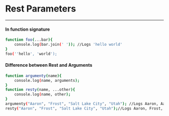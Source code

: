 # Rest Parameters
-----------------
#### In function signature
```sh
function foo(...bar){
    console.log(bar.join(' ')); //Logs 'hello world'
}
foo(''hello', 'world');
```

#### Difference between Rest and Arguments

```sh
function argumenty(name){
    console.log(name, arguments);
}
function resty(name, ...other){
    console.log(name, other);
}
argumenty("Aaron", "Frost", "Salt Lake City", "Utah"); //Logs Aaron, Aaron, Frost, Salt Lake City, Utah
resty("Aaron", "Frost", "Salt Lake City", "Utah");//Logs Aaron, Frost, Salt Lake City,

```

